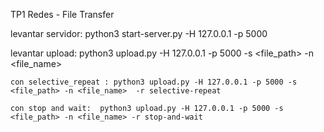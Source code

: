 TP1 Redes - File Transfer

levantar servidor: python3 start-server.py -H 127.0.0.1 -p 5000

levantar upload: python3 upload.py -H 127.0.0.1 -p 5000 -s <file_path> -n <file_name> 

    con selective_repeat : python3 upload.py -H 127.0.0.1 -p 5000 -s <file_path> -n <file_name>  -r selective-repeat

    con stop and wait:  python3 upload.py -H 127.0.0.1 -p 5000 -s <file_path> -n <file_name> -r stop-and-wait
